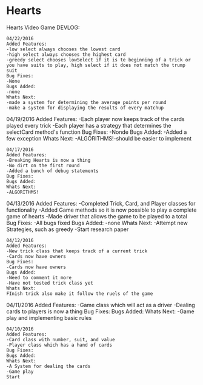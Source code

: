 # Hearts
Hearts Video Game
DEVLOG:
~~~~~~~~~~~~~~~~~~~~~~~~~~~~~~~~~~~~~~~~~~~~~~~~~~~~~~~~~~~~~~~~~~~~~~~~~~~~~~~
04/22/2016
Added Features:
-low select always chooses the lowest card
-high select always chooses the highest card
-greedy select chooses lowSelect if it is te beginning of a trick or you have suits to play, high select if it does not match the trump suit
Bug Fixes:
-None
Bugs Added:
-none
Whats Next:
-made a system for determining the average points per round
-make a system for displaying the results of every matchup

~~~~~~~~~~~~~~~~~~~~~~~~~~~~~~~~~~~~~~~~~~~~~~~~~~~~~~~~~~~~~~~~~~~~~~~~~~~~~~~
04/19/2016
Added Features:
-Each player now keeps track of the cards played every trick
-Each player has a strategy that determines the selectCard method's function
Bug Fixes:
-Nonde
Bugs Added:
-Added a few exception
Whats Next:
-ALGORITHMS!-should be easier to implement
~~~~~~~~~~~~~~~~~~~~~~~~~~~~~~~~~~~~~~~~~~~~~~~~~~~~~~~~~~~~~~~~~~~~~~~~~~~~~~~
04/17/2016
Added Features:
-Breaking Hearts is now a thing
-No dirt on the first round
-Added a bunch of debug statements
Bug Fixes:
Bugs Added:
Whats Next:
-ALGORITHMS!
~~~~~~~~~~~~~~~~~~~~~~~~~~~~~~~~~~~~~~~~~~~~~~~~~~~~~~~~~~~~~~~~~~~~~~~~~~~~~~~
04/13/2016
Added Features:
-Completed Trick, Card, and Player classes for functionality
-Added Game methods so it is now possible to play a complete game of hearts
-Made driver that allows the game to be played to a total
Bug Fixes:
-All bugs fixed
Bugs Added:
-none
Whats Next:
-Attempt new Strategies, such as greedy
-Start research paper
~~~~~~~~~~~~~~~~~~~~~~~~~~~~~~~~~~~~~~~~~~~~~~~~~~~~~~~~~~~~~~~~~~~~~~~~~~~~~~~
04/12/2016
Added Features:
-New trick class that keeps track of a current trick
-Cards now have owners
Bug Fixes:
-Cards now have owners
Bugs Added:
-Need to comment it more
-Have not tested trick class yet
Whats Next:
FInish trick also make it follow the ruels of the game
~~~~~~~~~~~~~~~~~~~~~~~~~~~~~~~~~~~~~~~~~~~~~~~~~~~~~~~~~~~~~~~~~~~~~~~~~~~~~~~
04/11/2016
Added Features:
-Game class which will act as a driver
-Dealing cards to players is now a thing
Bug Fixes:
Bugs Added:
Whats Next:
-Game play and implementing basic rules
~~~~~~~~~~~~~~~~~~~~~~~~~~~~~~~~~~~~~~~~~~~~~~~~~~~~~~~~~~~~~~~~~~~~~~~~~~~~~~~
04/10/2016
Added Features:
-Card class with number, suit, and value
-Player class which has a hand of cards
Bug Fixes:
Bugs Added:
Whats Next:
-A System for dealing the cards
-Game play
Start